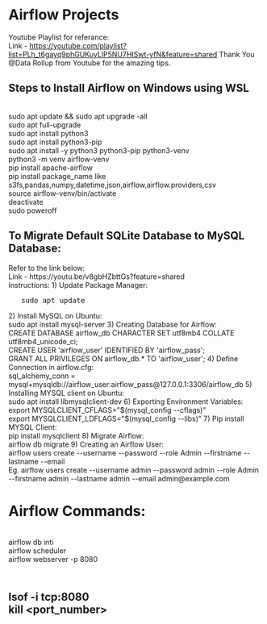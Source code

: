  <style>
    .tab {
      tab-size: 4;
    }
  </style>

# Airflow Projects
Youtube Playlist for referance:
<br>Link - https://youtube.com/playlist?list=PLh_t6gayq9phGUKuyLlP5NU7HISwt-yfN&feature=shared
Thank You @Data Rollup from Youtube for the amazing tips.

<h2>Steps to Install Airflow on Windows using WSL</h2>

<br>sudo apt update && sudo apt upgrade -all
<br>sudo apt full-upgrade
<br>sudo apt install python3
<br>sudo apt install python3-pip
<br>sudo apt install -y python3 python3-pip python3-venv
<br>python3 -m venv airflow-venv
<br>pip install apache-airflow
<br>pip install package_name like s3fs,pandas,numpy,datetime,json,airflow,airflow.providers,csv
<br>source airflow-venv/bin/activate
<br>deactivate
<br>sudo poweroff 

<h2>To Migrate Default SQLite Database to MySQL Database:</h2>
Refer to the link below:
<br>Link - https://youtu.be/v8gbHZbttGs?feature=shared
<br>Instructions:
1) Update Package Manager: 
<br> <pre class="tab1">   sudo apt update </pre>
2) Install MySQL on Ubuntu: 
<br>    sudo apt install mysql-server
3) Creating Database for Airflow:
<br>    CREATE DATABASE airflow_db CHARACTER SET utf8mb4 COLLATE utf8mb4_unicode_ci;
<br>    CREATE USER 'airflow_user' IDENTIFIED BY 'airflow_pass';
<br>    GRANT ALL PRIVILEGES ON airflow_db.* TO 'airflow_user';
4) Define Connection in airflow.cfg:
<br>    sql_alchemy_conn = mysql+mysqldb://airflow_user:airflow_pass@127.0.0.1:3306/airflow_db
5) Installing MYSQL client on Ubuntu:
<br>    sudo apt install libmysqlclient-dev
6) Exporting Environment Variables:
<br>    export MYSQLCLIENT_CFLAGS="$(mysql_config --cflags)"
<br>    export MYSQLCLIENT_LDFLAGS="$(mysql_config --libs)"
7) Pip install MYSQL Client:
<br>    pip install mysqlclient
8) Migrate Airflow:
<br>    airflow db migrate
9) Creating an Airflow User:
<br>    airflow users create --username <Username> --password <Password> --role Admin --firstname <FirsName> --lastname <LastName> --email <Email>
<br>    Eg. airflow users create --username admin --password admin --role Admin --firstname admin --lastname admin --email admin@example.com

# Airflow Commands:
<br>airflow db inti
<br>airflow scheduler
<br>airflow webserver -p 8080


<br>lsof -i tcp:8080
<br>kill <port_number>
--------------------------------------------------------------------------


